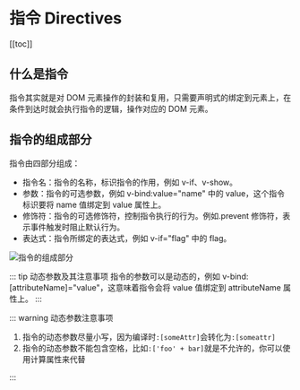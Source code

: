 # 指令 Directives

[[toc]]

## 什么是指令

指令其实就是对 DOM 元素操作的封装和复用，只需要声明式的绑定到元素上，在条件到达时就会执行指令的逻辑，操作对应的 DOM 元素。

## 指令的组成部分

指令由四部分组成：

- 指令名：指令的名称，标识指令的作用，例如 v-if、v-show。
- 参数：指令的可选参数，例如 v-bind:value="name" 中的 value，这个指令标识要将 name 值绑定到 value 属性上。
- 修饰符：指令的可选修饰符，控制指令执行的行为。例如.prevent 修饰符，表示事件触发时阻止默认行为。
- 表达式：指令所绑定的表达式，例如 v-if="flag" 中的 flag。

![指令的组成部分](https://image-bucket-1307756649.cos.ap-chengdu.myqcloud.com/image/20250706144822422.png)

::: tip 动态参数及其注意事项
指令的参数可以是动态的，例如 v-bind:[attributeName]="value"，这意味着指令会将 value 值绑定到 attributeName 属性上。
:::

::: warning 动态参数注意事项

1. 指令的动态参数尽量小写，因为编译时`:[someAttr]`会转化为`:[someattr]`
2. 指令的动态参数不能包含空格，比如`:['foo' + bar]`就是不允许的，你可以使用计算属性来代替

:::
